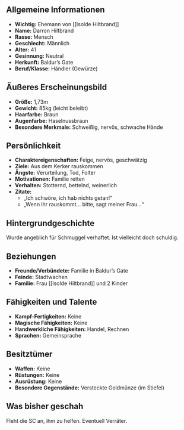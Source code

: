 ## Allgemeine Informationen

- **Wichtig:** Ehemann von [[Isolde Hiltbrand]]
- **Name:** Darron Hiltbrand
- **Rasse:** Mensch
- **Geschlecht:** Männlich
- **Alter:** 41
- **Gesinnung:** Neutral
- **Herkunft:** Baldur’s Gate
- **Beruf/Klasse:** Händler (Gewürze)

## Äußeres Erscheinungsbild
- **Größe:** 1,73m
- **Gewicht:** 85kg (leicht beleibt)
- **Haarfarbe:** Braun
- **Augenfarbe:** Haselnussbraun
- **Besondere Merkmale:** Schweißig, nervös, schwache Hände

## Persönlichkeit
- **Charaktereigenschaften:** Feige, nervös, geschwätzig
- **Ziele:** Aus dem Kerker rauskommen
- **Ängste:** Verurteilung, Tod, Folter
- **Motivationen:** Familie retten
- **Verhalten:** Stotternd, bettelnd, weinerlich
- **Zitate:**  
  - „Ich schwöre, ich hab nichts getan!“  
  - „Wenn ihr rauskommt… bitte, sagt meiner Frau…“  

## Hintergrundgeschichte
Wurde angeblich für Schmuggel verhaftet. Ist vielleicht doch schuldig.

## Beziehungen
- **Freunde/Verbündete:** Familie in Baldur’s Gate
- **Feinde:** Stadtwachen
- **Familie:** Frau [[Isolde Hiltbrand]] und 2 Kinder

## Fähigkeiten und Talente
- **Kampf-Fertigkeiten:** Keine
- **Magische Fähigkeiten:** Keine
- **Handwerkliche Fähigkeiten:** Handel, Rechnen
- **Sprachen:** Gemeinsprache

## Besitztümer
- **Waffen:** Keine
- **Rüstungen:** Keine
- **Ausrüstung:** Keine
- **Besondere Gegenstände:** Versteckte Goldmünze (im Stiefel)

## Was bisher geschah
Fleht die SC an, ihm zu helfen. Eventuell Verräter.
